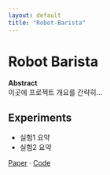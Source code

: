 ```yaml
---
layout: default
title: "Robot-Barista"
---
```

# Robot Barista

**Abstract**  
이곳에 프로젝트 개요를 간략히…

## Experiments
- 실험1 요약
- 실험2 요약

[Paper](링크) · [Code](https://github.com/jeyoung78/Robot-Barista)
